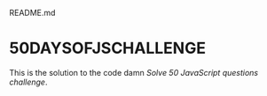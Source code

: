 README.md
# 50DAYSOFJSCHALLENGE
<p>This is the solution to the code damn <i>Solve 50 JavaScript questions challenge</i>.</p>